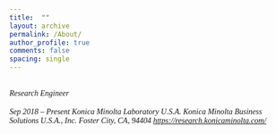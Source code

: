 ```yaml
---
title:  ""
layout: archive
permalink: /About/
author_profile: true
comments: false
spacing: single
---
```


*<br/><span style="font-family:Times New Roman; font-size:1 em;"> Research Engineer </span><br/>
<br/><span style="font-family:Times New Roman; font-size:1 em;"> Sep 2018 – Present </span>
<span style="font-family:Times New Roman; font-size:1 em;"> Konica Minolta Laboratory U.S.A.
Konica Minolta Business Solutions U.S.A., Inc. 
Foster City, CA, 94404
https://research.konicaminolta.com/</span><br/>*




